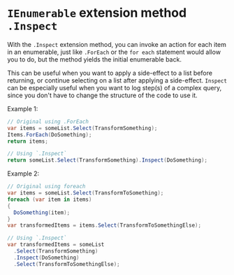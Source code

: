 # `IEnumerable` extension method `.Inspect`
With the `.Inspect` extension method, you can invoke an action for each item in an enumerable, 
just like `.ForEach` or the `for each` statement would allow you to do, but the method yields the initial enumerable back.

This can be useful when you want to apply a side-effect to a list before returning, or continue selecting on a list after applying a side-effect.
`Inspect` can be especially useful when you want to log step(s) of a complex query, since you don't have to change the structure of the code to use it.

Example 1:

```csharp
// Original using .ForEach
var items = someList.Select(TransformSomething);
Items.ForEach(DoSomething);
return items;

// Using `.Inspect`
return someList.Select(TransformSomething).Inspect(DoSomething);
```

Example 2:

```csharp
// Original using foreach
var items = someList.Select(TransformToSomething);
foreach (var item in items) 
{
  DoSomething(item);
}
var transformedItems = items.Select(TransformToSomethingElse);

// Using `.Inspect`
var transformedItems = someList
  .Select(TransformSomething)
  .Inspect(DoSomething)
  .Select(TransformToSomethingElse);
```